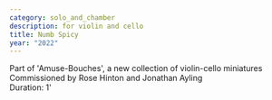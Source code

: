 ```yaml
---
category: solo_and_chamber
description: for violin and cello
title: Numb Spicy
year: "2022"
---
```


Part of 'Amuse-Bouches', a new collection of violin-cello miniatures\
Commissioned by Rose Hinton and Jonathan Ayling\
Duration: 1'\
<br>
